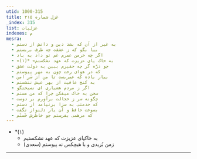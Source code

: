 ```yaml
---
utid: 1000-315
title: غزل شماره ۳۱۵
_index: 315
list: غزلیات
indexes: م
mesra:
  - به غیر از آن که بشد دین و دانش از دستم
  - بیا بگو که ز عشقت چه طرف بربستم
  - اگر چه خرمن عمرم غم تو داد به باد
  - «به خاک پای عزیزت که عهد نشکستم» *(۱)
  - چو ذرّه گر چه حقیرم ببین به دولت عشق
  - که در هوای رخت چون به مهر پیوستم
  - بیار باده که عمریست تا من از سَرِ امن
  - به کنج عافیت از بهر عیش ننشستم
  - اگر ز مردم هشیاری ای نصیحتگو
  - سخن به خاک میفکن چرا که من مستم
  - چگونه سر ز خجالت برآورم بر دوست
  - که خدمتی به سزا برنیامد از دستم
  - بسوخت حافظ و آن یار دلنواز نگفت
  - که مرهمی بفرستم چو خاطرش خَستَم
---
```

  - *(۱)
    - به خاکپای عزیزت که عهد نشکستیم
    - زمن بُریدی و با هیچکس نه پیوستم (سعدی)
---
